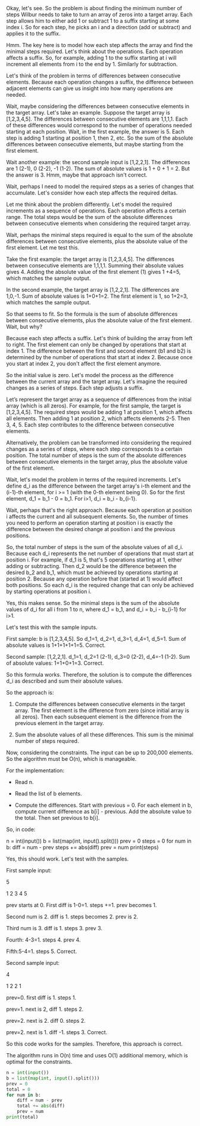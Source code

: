 <think>
Okay, let's see. So the problem is about finding the minimum number of steps Wilbur needs to take to turn an array of zeros into a target array. Each step allows him to either add 1 or subtract 1 to a suffix starting at some index i. So for each step, he picks an i and a direction (add or subtract) and applies it to the suffix.

Hmm. The key here is to model how each step affects the array and find the minimal steps required. Let's think about the operations. Each operation affects a suffix. So, for example, adding 1 to the suffix starting at i will increment all elements from i to the end by 1. Similarly for subtraction.

Let's think of the problem in terms of differences between consecutive elements. Because each operation changes a suffix, the difference between adjacent elements can give us insight into how many operations are needed.

Wait, maybe considering the differences between consecutive elements in the target array. Let's take an example. Suppose the target array is [1,2,3,4,5]. The differences between consecutive elements are 1,1,1,1. Each of these differences would correspond to the number of operations needed starting at each position. Wait, in the first example, the answer is 5. Each step is adding 1 starting at position 1, then 2, etc. So the sum of the absolute differences between consecutive elements, but maybe starting from the first element.

Wait another example: the second sample input is [1,2,2,1]. The differences are 1 (2-1), 0 (2-2), -1 (1-2). The sum of absolute values is 1 + 0 + 1 = 2. But the answer is 3. Hmm, maybe that approach isn't correct.

Wait, perhaps I need to model the required steps as a series of changes that accumulate. Let's consider how each step affects the required deltas.

Let me think about the problem differently. Let's model the required increments as a sequence of operations. Each operation affects a certain range. The total steps would be the sum of the absolute differences between consecutive elements when considering the required target array.

Wait, perhaps the minimal steps required is equal to the sum of the absolute differences between consecutive elements, plus the absolute value of the first element. Let me test this.

Take the first example: the target array is [1,2,3,4,5]. The differences between consecutive elements are 1,1,1,1. Summing their absolute values gives 4. Adding the absolute value of the first element (1) gives 1 +4=5, which matches the sample output. 

In the second example, the target array is [1,2,2,1]. The differences are 1,0,-1. Sum of absolute values is 1+0+1=2. The first element is 1, so 1+2=3, which matches the sample output. 

So that seems to fit. So the formula is the sum of absolute differences between consecutive elements, plus the absolute value of the first element. Wait, but why?

Because each step affects a suffix. Let's think of building the array from left to right. The first element can only be changed by operations that start at index 1. The difference between the first and second element (b1 and b2) is determined by the number of operations that start at index 2. Because once you start at index 2, you don't affect the first element anymore.

So the initial value is zero. Let's model the process as the difference between the current array and the target array. Let's imagine the required changes as a series of steps. Each step adjusts a suffix.

Let’s represent the target array as a sequence of differences from the initial array (which is all zeros). For example, for the first sample, the target is [1,2,3,4,5]. The required steps would be adding 1 at position 1, which affects all elements. Then adding 1 at position 2, which affects elements 2-5. Then 3, 4, 5. Each step contributes to the difference between consecutive elements.

Alternatively, the problem can be transformed into considering the required changes as a series of steps, where each step corresponds to a certain position. The total number of steps is the sum of the absolute differences between consecutive elements in the target array, plus the absolute value of the first element.

Wait, let's model the problem in terms of the required increments. Let's define d_i as the difference between the target array's i-th element and the (i-1)-th element, for i >= 1 (with the 0-th element being 0). So for the first element, d_1 = b_1 - 0 = b_1. For i>1, d_i = b_i - b_{i-1}.

Wait, perhaps that's the right approach. Because each operation at position i affects the current and all subsequent elements. So, the number of times you need to perform an operation starting at position i is exactly the difference between the desired change at position i and the previous positions.

So, the total number of steps is the sum of the absolute values of all d_i. Because each d_i represents the net number of operations that must start at position i. For example, if d_1 is 5, that's 5 operations starting at 1, either adding or subtracting. Then d_2 would be the difference between the desired b_2 and b_1, which must be achieved by operations starting at position 2. Because any operation before that (started at 1) would affect both positions. So each d_i is the required change that can only be achieved by starting operations at position i.

Yes, this makes sense. So the minimal steps is the sum of the absolute values of d_i for all i from 1 to n, where d_1 = b_1, and d_i = b_i - b_{i-1} for i>1.

Let's test this with the sample inputs.

First sample: b is [1,2,3,4,5]. So d_1=1, d_2=1, d_3=1, d_4=1, d_5=1. Sum of absolute values is 1+1+1+1+1=5. Correct.

Second sample: [1,2,2,1]. d_1=1, d_2=1 (2-1), d_3=0 (2-2), d_4=-1 (1-2). Sum of absolute values: 1+1+0+1=3. Correct.

So this formula works. Therefore, the solution is to compute the differences d_i as described and sum their absolute values.

So the approach is:

1. Compute the differences between consecutive elements in the target array. The first element is the difference from zero (since initial array is all zeros). Then each subsequent element is the difference from the previous element in the target array.

2. Sum the absolute values of all these differences. This sum is the minimal number of steps required.

Now, considering the constraints. The input can be up to 200,000 elements. So the algorithm must be O(n), which is manageable.

For the implementation:

- Read n.

- Read the list of b elements.

- Compute the differences. Start with previous = 0. For each element in b, compute current difference as b[i] - previous. Add the absolute value to the total. Then set previous to b[i].

So, in code:

n = int(input())
b = list(map(int, input().split()))
prev = 0
steps = 0
for num in b:
    diff = num - prev
    steps += abs(diff)
    prev = num
print(steps)

Yes, this should work. Let's test with the samples.

First sample input:

5

1 2 3 4 5

prev starts at 0. First diff is 1-0=1. steps +=1. prev becomes 1.

Second num is 2. diff is 1. steps becomes 2. prev is 2.

Third num is 3. diff is 1. steps 3. prev 3.

Fourth: 4-3=1. steps 4. prev 4.

Fifth:5-4=1. steps 5. Correct.

Second sample input:

4

1 2 2 1

prev=0. first diff is 1. steps 1.

prev=1. next is 2, diff 1. steps 2.

prev=2. next is 2. diff 0. steps 2.

prev=2. next is 1. diff -1. steps 3. Correct.

So this code works for the samples. Therefore, this approach is correct.

The algorithm runs in O(n) time and uses O(1) additional memory, which is optimal for the constraints.
</think>

```python
n = int(input())
b = list(map(int, input().split()))
prev = 0
total = 0
for num in b:
    diff = num - prev
    total += abs(diff)
    prev = num
print(total)
```